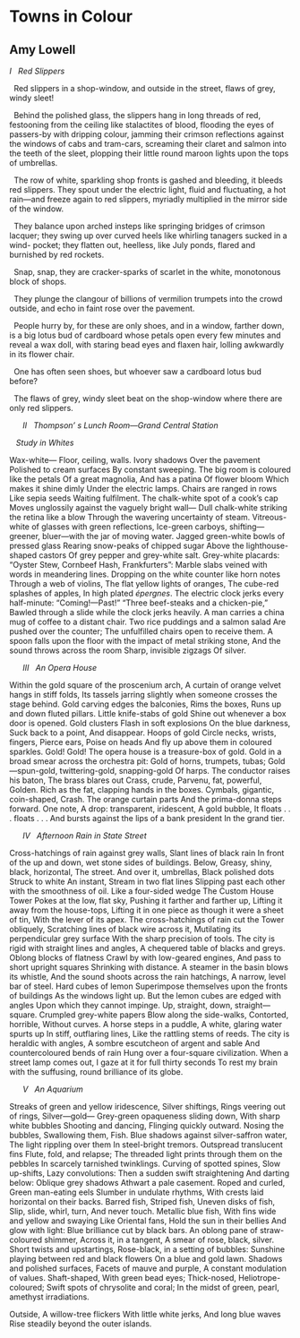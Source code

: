 # Towns in Colour
## Amy Lowell
_I   Red Slippers_

  Red slippers in a shop-window, and outside in the street, flaws of grey,
windy sleet!

  Behind the polished glass, the slippers hang in long threads of red,
festooning from the ceiling like stalactites of blood, flooding the eyes of
passers-by with dripping colour, jamming their crimson reflections against the
windows of cabs and tram-cars, screaming their claret and salmon into the
teeth of the sleet, plopping their little round maroon lights upon the tops of
umbrellas.

  The row of white, sparkling shop fronts is gashed and bleeding, it bleeds
red slippers. They spout under the electric light, fluid and fluctuating, a
hot rain—and freeze again to red slippers, myriadly multiplied in the mirror
side of the window.

  They balance upon arched insteps like springing bridges of crimson lacquer;
they swing up over curved heels like whirling tanagers sucked in a wind-
pocket; they flatten out, heelless, like July ponds, flared and burnished by
red rockets.

  Snap, snap, they are cracker-sparks of scarlet in the white, monotonous
block of shops.

  They plunge the clangour of billions of vermilion trumpets into the crowd
outside, and echo in faint rose over the pavement.

  People hurry by, for these are only shoes, and in a window, farther down, is
a big lotus bud of cardboard whose petals open every few minutes and reveal a
wax doll, with staring bead eyes and flaxen hair, lolling awkwardly in its
flower chair.

  One has often seen shoes, but whoever saw a cardboard lotus bud before?

  The flaws of grey, windy sleet beat on the shop-window where there are only
red slippers.


      _II   Thompson’_ _s Lunch Room—Grand Central Station_

   _Study in Whites_

Wax-white—
Floor, ceiling, walls.
Ivory shadows
Over the pavement
Polished to cream surfaces
By constant sweeping.
The big room is coloured like the petals
Of a great magnolia,
And has a patina
Of flower bloom
Which makes it shine dimly
Under the electric lamps.
Chairs are ranged in rows
Like sepia seeds
Waiting fulfilment.
The chalk-white spot of a cook’s cap
Moves unglossily against the vaguely bright wall—
Dull chalk-white striking the retina like a blow
Through the wavering uncertainty of steam.
Vitreous-white of glasses with green reflections,
Ice-green carboys, shifting—greener, bluer—with the jar of moving water.
Jagged green-white bowls of pressed glass
Rearing snow-peaks of chipped sugar
Above the lighthouse-shaped castors
Of grey pepper and grey-white salt.
Grey-white placards: “Oyster Stew, Cornbeef Hash, Frankfurters”:
Marble slabs veined with words in meandering lines.
Dropping on the white counter like horn notes
Through a web of violins,
The flat yellow lights of oranges,
The cube-red splashes of apples,
In high plated _épergnes_.
The electric clock jerks every half-minute:
“Coming!—Past!”
“Three beef-steaks and a chicken-pie,”
Bawled through a slide while the clock jerks heavily.
A man carries a china mug of coffee to a distant chair.
Two rice puddings and a salmon salad
Are pushed over the counter;
The unfulfilled chairs open to receive them.
A spoon falls upon the floor with the impact of metal striking stone,
And the sound throws across the room
Sharp, invisible zigzags
Of silver.


      _III   An Opera House_

Within the gold square of the proscenium arch,
A curtain of orange velvet hangs in stiff folds,
Its tassels jarring slightly when someone crosses the stage behind.
Gold carving edges the balconies,
Rims the boxes,
Runs up and down fluted pillars.
Little knife-stabs of gold
Shine out whenever a box door is opened.
Gold clusters
Flash in soft explosions
On the blue darkness,
Suck back to a point,
And disappear.
Hoops of gold
Circle necks, wrists, fingers,
Pierce ears,
Poise on heads
And fly up above them in coloured sparkles.
Gold!
Gold!
The opera house is a treasure-box of gold.
Gold in a broad smear across the orchestra pit:
Gold of horns, trumpets, tubas;
Gold—spun-gold, twittering-gold, snapping-gold
Of harps.
The conductor raises his baton,
The brass blares out
Crass, crude,
Parvenu, fat, powerful,
Golden.
Rich as the fat, clapping hands in the boxes.
Cymbals, gigantic, coin-shaped,
Crash.
The orange curtain parts
And the prima-donna steps forward.
One note,
A drop: transparent, iridescent,
A gold bubble,
It floats . . . floats . . .
And bursts against the lips of a bank president
In the grand tier.


      _IV   Afternoon Rain in State Street_

Cross-hatchings of rain against grey walls,
Slant lines of black rain
In front of the up and down, wet stone sides of buildings.
Below,
Greasy, shiny, black, horizontal,
The street.
And over it, umbrellas,
Black polished dots
Struck to white
An instant,
Stream in two flat lines
Slipping past each other with the smoothness of oil.
Like a four-sided wedge
The Custom House Tower
Pokes at the low, flat sky,
Pushing it farther and farther up,
Lifting it away from the house-tops,
Lifting it in one piece as though it were a sheet of tin,
With the lever of its apex.
The cross-hatchings of rain cut the Tower obliquely,
Scratching lines of black wire across it,
Mutilating its perpendicular grey surface
With the sharp precision of tools.
The city is rigid with straight lines and angles,
A chequered table of blacks and greys.
Oblong blocks of flatness
Crawl by with low-geared engines,
And pass to short upright squares
Shrinking with distance.
A steamer in the basin blows its whistle,
And the sound shoots across the rain hatchings,
A narrow, level bar of steel.
Hard cubes of lemon
Superimpose themselves upon the fronts of buildings
As the windows light up.
But the lemon cubes are edged with angles
Upon which they cannot impinge.
Up, straight, down, straight—square.
Crumpled grey-white papers
Blow along the side-walks,
Contorted, horrible,
Without curves.
A horse steps in a puddle,
A white, glaring water spurts up
In stiff, outflaring lines,
Like the rattling stems of reeds.
The city is heraldic with angles,
A sombre escutcheon of argent and sable
And countercoloured bends of rain
Hung over a four-square civilization.
When a street lamp comes out,
I gaze at it for full thirty seconds
To rest my brain with the suffusing, round brilliance of its globe.


      _V   An Aquarium_

Streaks of green and yellow iridescence,
Silver shiftings,
Rings veering out of rings,
Silver—gold—
Grey-green opaqueness sliding down,
With sharp white bubbles
Shooting and dancing,
Flinging quickly outward.
Nosing the bubbles,
Swallowing them,
Fish.
Blue shadows against silver-saffron water,
The light rippling over them
In steel-bright tremors.
Outspread translucent fins
Flute, fold, and relapse;
The threaded light prints through them on the pebbles
In scarcely tarnished twinklings.
Curving of spotted spines,
Slow up-shifts,
Lazy convolutions:
Then a sudden swift straightening
And darting below:
Oblique grey shadows
Athwart a pale casement.
Roped and curled,
Green man-eating eels
Slumber in undulate rhythms,
With crests laid horizontal on their backs.
Barred fish,
Striped fish,
Uneven disks of fish,
Slip, slide, whirl, turn,
And never touch.
Metallic blue fish,
With fins wide and yellow and swaying
Like Oriental fans,
Hold the sun in their bellies
And glow with light:
Blue brilliance cut by black bars.
An oblong pane of straw-coloured shimmer,
Across it, in a tangent,
A smear of rose, black, silver.
Short twists and upstartings,
Rose-black, in a setting of bubbles:
Sunshine playing between red and black flowers
On a blue and gold lawn.
Shadows and polished surfaces,
Facets of mauve and purple,
A constant modulation of values.
Shaft-shaped,
With green bead eyes;
Thick-nosed,
Heliotrope-coloured;
Swift spots of chrysolite and coral;
In the midst of green, pearl, amethyst irradiations.

Outside,
A willow-tree flickers
With little white jerks,
And long blue waves
Rise steadily beyond the outer islands.